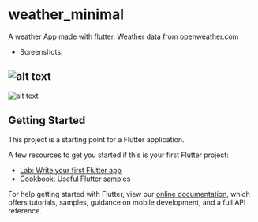 # weather_minimal
A weather App made with flutter.
Weather data from openweather.com

- Screenshots:

![alt text](https://lh5.googleusercontent.com/wCYBpS8v7pzjxUip6E--zj0H58AsYKqOQW7jTCWqVkJmdFyl1zPujtF_HB8G13Tva3mNXmOpkYC1gET7proxfr7tJ2FeomezQx9QMGONkJjsMjd1FIg=w1280)
- 
![alt text](https://lh6.googleusercontent.com/7YU8edoqFIIoPIOnN46b8MRq-4k78j9efJ_nmf-cCGO0pmte4Ux8Me0B5lXviSlIPZlBdSqze6NYDCNwTzPiwVAWDPLecNwqpRzqQAe_2y0MvsmBdYXG=w1280)


## Getting Started

This project is a starting point for a Flutter application.

A few resources to get you started if this is your first Flutter project:

- [Lab: Write your first Flutter app](https://flutter.dev/docs/get-started/codelab)
- [Cookbook: Useful Flutter samples](https://flutter.dev/docs/cookbook)

For help getting started with Flutter, view our
[online documentation](https://flutter.dev/docs), which offers tutorials,
samples, guidance on mobile development, and a full API reference.
